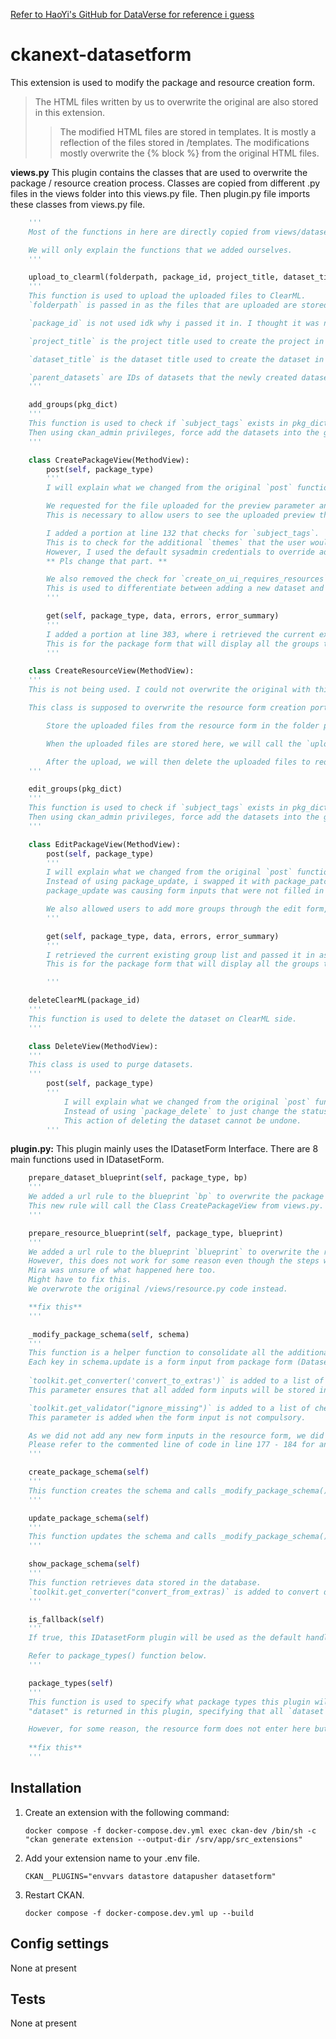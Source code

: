 [Refer to HaoYi's GitHub for DataVerse for reference i guess](https://github.com/ghy99/DataVerse)

# ckanext-datasetform

This extension is used to modify the package and resource creation form. 

>The HTML files written by us to overwrite the original are also stored in this extension. 
>>The modified HTML files are stored in templates. 
>>It is mostly a reflection of the files stored in /templates. 
>>The modifications mostly overwrite the {% block %} from the original HTML files. 

    
**views.py**
    This plugin contains the classes that are used to overwrite the package / resource creation process. Classes are copied from different .py files in the views folder into this views.py file. Then plugin.py file imports these classes from views.py file.
```python
    '''
    Most of the functions in here are directly copied from views/dataset.py and views/resource.py to ensure that the classes would work properly.

    We will only explain the functions that we added ourselves. 
    '''

    upload_to_clearml(folderpath, package_id, project_title, dataset_title, parent_datasets)
    '''
    This function is used to upload the uploaded files to ClearML. 
    `folderpath` is passed in as the files that are uploaded are stored inside the docker container in the filepath `folderpath`. We then upload the files by specifying the filepath for ClearML to retrieve and upload to the server. 

    `package_id` is not used idk why i passed it in. I thought it was necessary. 

    `project_title` is the project title used to create the project in ClearML. 

    `dataset_title` is the dataset title used to create the dataset in ClearML. 

    `parent_datasets` are IDs of datasets that the newly created dataset will inherit from. 
    '''

    add_groups(pkg_dict)
    '''
    This function is used to check if `subject_tags` exists in pkg_dict, parse through its value and add each value into `groups` in pkg_dict. 
    Then using ckan_admin privileges, force add the datasets into the groups (themes).
    '''

    class CreatePackageView(MethodView):
        post(self, package_type)
        '''
        I will explain what we changed from the original `post` function from dataset.py.

        We requested for the file uploaded for the preview parameter and created a resource for this preview. 
        This is necessary to allow users to see the uploaded preview that is used to describe the dataset.

        I added a portion at line 132 that checks for `subject_tags`. 
        This is to check for the additional `themes` that the user would want this dataset to be added to. 
        However, I used the default sysadmin credentials to override adding the dataset to groups (themes) as I could not use IAuthFunction to override that process. 
        ** Pls change that part. **

        We also removed the check for `create_on_ui_requires_resources`, instead referring to the parameter `new_or_existing` passed in through `pkg_dict`.
        This is used to differentiate between adding a new dataset and referencing an old dataset from ClearML. 
        '''

        get(self, package_type, data, errors, error_summary)
        '''
        I added a portion at line 383, where i retrieved the current existing group list and passed it in as groupList.
        This is for the package form that will display all the groups that user will want to add the current dataset into.
        '''

    class CreateResourceView(MethodView):
    '''
    This is not being used. I could not overwrite the original with this as it gave me some issues about being unable to overwrite existing URL points. 

    This class is supposed to overwrite the resource form creation portion, but it is not being called. What it is supposed to do is:

        Store the uploaded files from the resource form in the folder path `/var/lib/ckan/default`.

        When the uploaded files are stored here, we will call the `upload_to_clearml` function to upload the files to ClearML. 

        After the upload, we will then delete the uploaded files to reduce space wastage. 
    '''

    edit_groups(pkg_dict)
    '''
    This function is used to check if `subject_tags` exists in pkg_dict, parse through its value and add each value into `groups` in pkg_dict. 
    Then using ckan_admin privileges, force add the datasets into the groups (themes).
    '''

    class EditPackageView(MethodView):
        post(self, package_type)
        '''
        I will explain what we changed from the original `post` function from dataset.py.
        Instead of using package_update, i swapped it with package_patch.
        package_update was causing form inputs that were not filled in to be deleted. 

        We also allowed users to add more groups through the edit form, and add new resources for preview.
        '''

        get(self, package_type, data, errors, error_summary)
        '''
        I retrieved the current existing group list and passed it in as groupList.
        This is for the package form that will display all the groups that user will want to add the current dataset into.

        '''

    deleteClearML(package_id)
    '''
    This function is used to delete the dataset on ClearML side.
    '''

    class DeleteView(MethodView):
    '''
    This class is used to purge datasets. 
    '''
        post(self, package_type)
        '''
            I will explain what we changed from the original `post` function from dataset.py.
            Instead of using `package_delete` to just change the status of the dataset from active to deleted, we use `dataset_purge` to delete the dataset completely. 
            This action of deleting the dataset cannot be undone. 
        '''
```

**plugin.py:**
    This plugin mainly uses the IDatasetForm Interface. There are 8 main functions used in IDatasetForm.
```python
    prepare_dataset_blueprint(self, package_type, bp)
    '''
    We added a url rule to the blueprint `bp` to overwrite the package creation process. 
    This new rule will call the Class CreatePackageView from views.py. 
    '''

    prepare_resource_blueprint(self, package_type, blueprint)
    '''
    We added a url rule to the blueprint `blueprint` to overwrite the resource creation.
    However, this does not work for some reason even though the steps were exactly the same as in prepare_dataset_blueprint. 
    Mira was unsure of what happened here too. 
    Might have to fix this. 
    We overwrote the original /views/resource.py code instead. 

    **fix this**
    '''

    _modify_package_schema(self, schema)
    '''
    This function is a helper function to consolidate all the additional parameters that we added into package schema. 
    Each key in schema.update is a form input from package form (Dataset creation).
    
    `toolkit.get_converter('convert_to_extras')` is added to a list of checklist that CKAN checks before storing it in the database. 
    This parameter ensures that all added form inputs will be stored inside the `extras` table.

    `toolkit.get_validator("ignore_missing")` is added to a list of checklist that CKAN checks before storing it in the database. 
    This parameter is added when the form input is not compulsory. 

    As we did not add any new form inputs in the resource form, we did not need to cast the schema to ['resources'] to store data in the resource table. 
    Please refer to the commented line of code in line 177 - 184 for an example of how to cast to the resource form. 
    '''

    create_package_schema(self)
    '''
    This function creates the schema and calls _modify_package_schema() to store values in the database.
    '''

    update_package_schema(self)
    '''
    This function updates the schema and calls _modify_package_schema() to update values in the database.
    '''

    show_package_schema(self)
    '''
    This function retrieves data stored in the database. 
    `toolkit.get_converter("convert_from_extras)` is added to convert data from the `extras` parameter to a key : value pair data_dict.
    '''

    is_fallback(self)
    '''
    If true, this IDatasetForm plugin will be used as the default handler for package types that are not handled by any other IDatasetForm plugin. 

    Refer to package_types() function below.
    '''

    package_types(self)
    '''
    This function is used to specify what package types this plugin will handle. 
    "dataset" is returned in this plugin, specifying that all `dataset` package types will be handled by this plugin. 

    However, for some reason, the resource form does not enter here but goes to the original default resource form. Not sure why this is happening. 
    
    **fix this**
    '''
```

## Installation

1. Create an extension with the following command:
   
   `docker compose -f docker-compose.dev.yml exec ckan-dev /bin/sh -c "ckan generate extension --output-dir /srv/app/src_extensions"`

2. Add your extension name to your .env file. 

   `CKAN__PLUGINS="envvars datastore datapusher datasetform"`

3. Restart CKAN. 

   `docker compose -f docker-compose.dev.yml up --build`


## Config settings

None at present


## Tests

None at present
